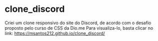 # clone_discord
Criei um clone responsivo do site do Discord, de acordo com o desafio proposto pelo curso de CSS da Dio.me
Para visualiza-lo, basta clicar no link: https://msantos212.github.io/clone_discord/
